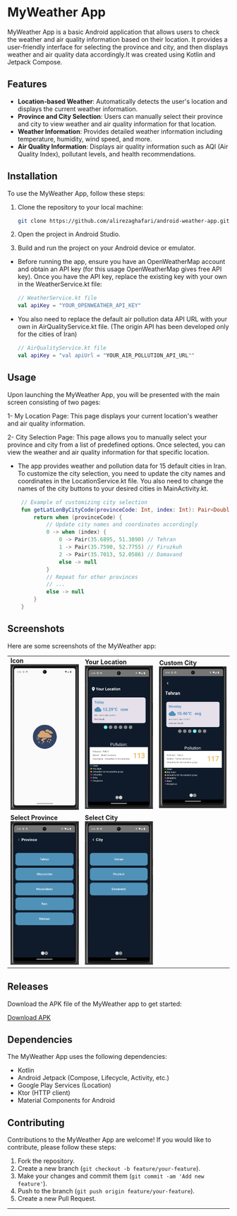 # MyWeather App

MyWeather App is a basic Android application that allows users to check the weather and air quality information based on their location. It provides a user-friendly interface for selecting the province and city, and then displays weather and air quality data accordingly.It was created using Kotlin and Jetpack Compose.

## Features

- **Location-based Weather**: Automatically detects the user's location and displays the current weather information.
- **Province and City Selection**: Users can manually select their province and city to view weather and air quality information for that location.
- **Weather Information**: Provides detailed weather information including temperature, humidity, wind speed, and more.
- **Air Quality Information**: Displays air quality information such as AQI (Air Quality Index), pollutant levels, and health recommendations.

## Installation

To use the MyWeather App, follow these steps:

1. Clone the repository to your local machine:

   ```bash
   git clone https://github.com/alirezaghafari/android-weather-app.git
   ```

2. Open the project in Android Studio.

3. Build and run the project on your Android device or emulator.

- Before running the app, ensure you have an OpenWeatherMap account and obtain an API key (for this usage OpenWeatherMap gives free API key). Once you have the API key, replace the existing key with your own in the WeatherService.kt file:

  ```kotlin
  // WeatherService.kt file
  val apiKey = "YOUR_OPENWEATHER_API_KEY"
  ```

- You also need to replace the default air pollution data API URL with your own in AirQualityService.kt file. (The origin API has been developed only for the cities of Iran)

  ```kotlin
  // AirQualityService.kt file
  val apiKey = "val apiUrl = "YOUR_AIR_POLLUTION_API_URL""
  ```

## Usage

Upon launching the MyWeather App, you will be presented with the main screen consisting of two pages:

1- My Location Page: This page displays your current location's weather and air quality information.

2- City Selection Page: This page allows you to manually select your province and city from a list of predefined options. Once selected, you can view the weather and air quality information for that specific location.

- The app provides weather and pollution data for 15 default cities in Iran. To customize the city selection, you need to update the city names and coordinates in the LocationService.kt file. You also need to change the names of the city buttons to your desired cities in MainActivity.kt.

  ```kotlin
   // Example of customizing city selection
   fun getLatLonByCityCode(provinceCode: Int, index: Int): Pair<Double, Double>? {
       return when (provinceCode) {
           // Update city names and coordinates accordingly
           0 -> when (index) {
               0 -> Pair(35.6895, 51.3890) // Tehran
               1 -> Pair(35.7590, 52.7755) // Firuzkuh
               2 -> Pair(35.7013, 52.0586) // Damavand
               else -> null
           }
           // Repeat for other provinces
           // ...
           else -> null
       }
   }
  ```

## Screenshots

Here are some screenshots of the MyWeather app:

<table>
  <tr>
    <td>
      <strong>Icon</strong><br>
      <img src="https://github.com/alirezaghafari/android-weather-app/raw/master/screenshots/icon.png" alt="Main Screen" width="200"/>
    </td>
    <td>
      <strong>Your Location</strong><br>
      <img src="https://github.com/alirezaghafari/android-weather-app/blob/master/screenshots/myLocation.png" alt="My Location" width="200">
    </td>
    <td>
      <strong>Custom City</strong><br>
      <img src="https://github.com/alirezaghafari/android-weather-app/blob/master/screenshots/customCity.png" alt="Custom City" width="200">
    </td>
  </tr>
  <tr>
    <td>
      <strong>Select Province</strong><br>
      <img src="https://github.com/alirezaghafari/android-weather-app/blob/master/screenshots/provinceSelect.png" alt="Province Selection" width="200">
    </td>
    <td>
      <strong>Select City</strong><br>
      <img src="https://github.com/alirezaghafari/android-weather-app/blob/master/screenshots/citySelect.png" alt="City Selection" width="200">
    </td>
  </tr>
</table>

## Releases

Download the APK file of the MyWeather app to get started:

[Download APK](https://github.com/alirezaghafari/android-weather-app/releases/tag/v1.0.0)

## Dependencies

The MyWeather App uses the following dependencies:

- Kotlin
- Android Jetpack (Compose, Lifecycle, Activity, etc.)
- Google Play Services (Location)
- Ktor (HTTP client)
- Material Components for Android

## Contributing

Contributions to the MyWeather App are welcome! If you would like to contribute, please follow these steps:

1. Fork the repository.
2. Create a new branch (`git checkout -b feature/your-feature`).
3. Make your changes and commit them (`git commit -am 'Add new feature'`).
4. Push to the branch (`git push origin feature/your-feature`).
5. Create a new Pull Request.

---
